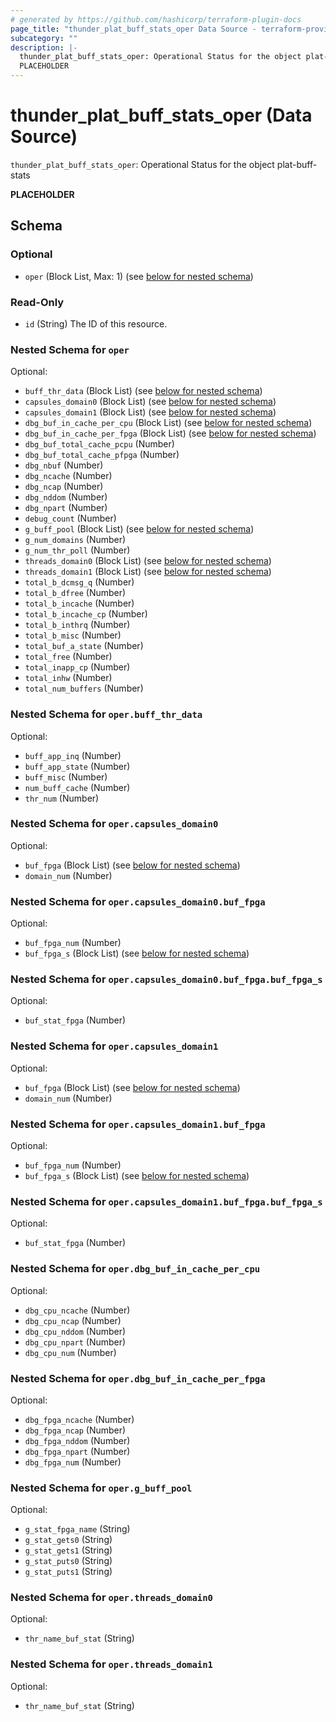 ```yaml
---
# generated by https://github.com/hashicorp/terraform-plugin-docs
page_title: "thunder_plat_buff_stats_oper Data Source - terraform-provider-thunder"
subcategory: ""
description: |-
  thunder_plat_buff_stats_oper: Operational Status for the object plat-buff-stats
  PLACEHOLDER
---
```


# thunder_plat_buff_stats_oper (Data Source)

`thunder_plat_buff_stats_oper`: Operational Status for the object plat-buff-stats

__PLACEHOLDER__



<!-- schema generated by tfplugindocs -->
## Schema

### Optional

- `oper` (Block List, Max: 1) (see [below for nested schema](#nestedblock--oper))

### Read-Only

- `id` (String) The ID of this resource.

<a id="nestedblock--oper"></a>
### Nested Schema for `oper`

Optional:

- `buff_thr_data` (Block List) (see [below for nested schema](#nestedblock--oper--buff_thr_data))
- `capsules_domain0` (Block List) (see [below for nested schema](#nestedblock--oper--capsules_domain0))
- `capsules_domain1` (Block List) (see [below for nested schema](#nestedblock--oper--capsules_domain1))
- `dbg_buf_in_cache_per_cpu` (Block List) (see [below for nested schema](#nestedblock--oper--dbg_buf_in_cache_per_cpu))
- `dbg_buf_in_cache_per_fpga` (Block List) (see [below for nested schema](#nestedblock--oper--dbg_buf_in_cache_per_fpga))
- `dbg_buf_total_cache_pcpu` (Number)
- `dbg_buf_total_cache_pfpga` (Number)
- `dbg_nbuf` (Number)
- `dbg_ncache` (Number)
- `dbg_ncap` (Number)
- `dbg_nddom` (Number)
- `dbg_npart` (Number)
- `debug_count` (Number)
- `g_buff_pool` (Block List) (see [below for nested schema](#nestedblock--oper--g_buff_pool))
- `g_num_domains` (Number)
- `g_num_thr_poll` (Number)
- `threads_domain0` (Block List) (see [below for nested schema](#nestedblock--oper--threads_domain0))
- `threads_domain1` (Block List) (see [below for nested schema](#nestedblock--oper--threads_domain1))
- `total_b_dcmsg_q` (Number)
- `total_b_dfree` (Number)
- `total_b_incache` (Number)
- `total_b_incache_cp` (Number)
- `total_b_inthrq` (Number)
- `total_b_misc` (Number)
- `total_buf_a_state` (Number)
- `total_free` (Number)
- `total_inapp_cp` (Number)
- `total_inhw` (Number)
- `total_num_buffers` (Number)

<a id="nestedblock--oper--buff_thr_data"></a>
### Nested Schema for `oper.buff_thr_data`

Optional:

- `buff_app_inq` (Number)
- `buff_app_state` (Number)
- `buff_misc` (Number)
- `num_buff_cache` (Number)
- `thr_num` (Number)


<a id="nestedblock--oper--capsules_domain0"></a>
### Nested Schema for `oper.capsules_domain0`

Optional:

- `buf_fpga` (Block List) (see [below for nested schema](#nestedblock--oper--capsules_domain0--buf_fpga))
- `domain_num` (Number)

<a id="nestedblock--oper--capsules_domain0--buf_fpga"></a>
### Nested Schema for `oper.capsules_domain0.buf_fpga`

Optional:

- `buf_fpga_num` (Number)
- `buf_fpga_s` (Block List) (see [below for nested schema](#nestedblock--oper--capsules_domain0--buf_fpga--buf_fpga_s))

<a id="nestedblock--oper--capsules_domain0--buf_fpga--buf_fpga_s"></a>
### Nested Schema for `oper.capsules_domain0.buf_fpga.buf_fpga_s`

Optional:

- `buf_stat_fpga` (Number)




<a id="nestedblock--oper--capsules_domain1"></a>
### Nested Schema for `oper.capsules_domain1`

Optional:

- `buf_fpga` (Block List) (see [below for nested schema](#nestedblock--oper--capsules_domain1--buf_fpga))
- `domain_num` (Number)

<a id="nestedblock--oper--capsules_domain1--buf_fpga"></a>
### Nested Schema for `oper.capsules_domain1.buf_fpga`

Optional:

- `buf_fpga_num` (Number)
- `buf_fpga_s` (Block List) (see [below for nested schema](#nestedblock--oper--capsules_domain1--buf_fpga--buf_fpga_s))

<a id="nestedblock--oper--capsules_domain1--buf_fpga--buf_fpga_s"></a>
### Nested Schema for `oper.capsules_domain1.buf_fpga.buf_fpga_s`

Optional:

- `buf_stat_fpga` (Number)




<a id="nestedblock--oper--dbg_buf_in_cache_per_cpu"></a>
### Nested Schema for `oper.dbg_buf_in_cache_per_cpu`

Optional:

- `dbg_cpu_ncache` (Number)
- `dbg_cpu_ncap` (Number)
- `dbg_cpu_nddom` (Number)
- `dbg_cpu_npart` (Number)
- `dbg_cpu_num` (Number)


<a id="nestedblock--oper--dbg_buf_in_cache_per_fpga"></a>
### Nested Schema for `oper.dbg_buf_in_cache_per_fpga`

Optional:

- `dbg_fpga_ncache` (Number)
- `dbg_fpga_ncap` (Number)
- `dbg_fpga_nddom` (Number)
- `dbg_fpga_npart` (Number)
- `dbg_fpga_num` (Number)


<a id="nestedblock--oper--g_buff_pool"></a>
### Nested Schema for `oper.g_buff_pool`

Optional:

- `g_stat_fpga_name` (String)
- `g_stat_gets0` (String)
- `g_stat_gets1` (String)
- `g_stat_puts0` (String)
- `g_stat_puts1` (String)


<a id="nestedblock--oper--threads_domain0"></a>
### Nested Schema for `oper.threads_domain0`

Optional:

- `thr_name_buf_stat` (String)


<a id="nestedblock--oper--threads_domain1"></a>
### Nested Schema for `oper.threads_domain1`

Optional:

- `thr_name_buf_stat` (String)


